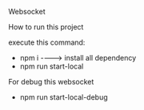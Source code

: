 Websocket


How to run this project

 execute this command: 

 - npm i ----> install all dependency
 - npm run start-local
 
 For debug this websocket
 - npm run start-local-debug
